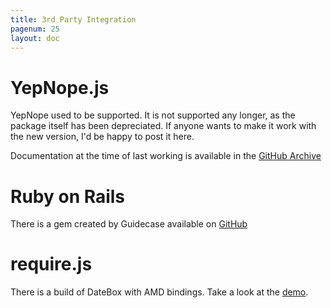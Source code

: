 ```yaml
---
title: 3rd Party Integration
pagenum: 25
layout: doc
---
```


# YepNope.js

YepNope used to be supported.  It is not supported any longer, as the package 
itself has been depreciated.  If anyone wants to make it work with the new 
version, I'd be happy to post it here.

Documentation at the time of last working is available in the 
<a href="https://github.com/jtsage/jquery-mobile-datebox/commit/37d1b38c7a5caa2504d62c7a58821cbdfc121c2e">GitHub Archive</a>

# Ruby on Rails

There is a gem created by Guidecase available on <a href="https://github.com/Guidecase/jquery_mobile_datebox-rails">GitHub</a>

# require.js 

There is a build of DateBox with AMD bindings.  Take a look at
the <a href="../3rd/backbonerequire/">demo</a>.

